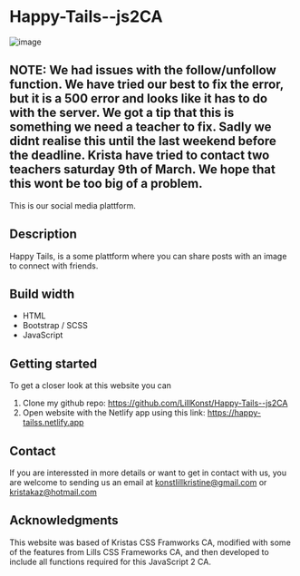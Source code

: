 # Happy-Tails--js2CA

![image](https://github.com/LillKonst/Happy-Tails--js2CA/assets/126065743/6fa6d61a-c121-4fd6-b3a5-0c73fbe2550a)


## NOTE: We had issues with the follow/unfollow function. We have tried our best to fix the error, but it is a 500 error and looks like it has to do with the server. We got a tip that this is something we need a teacher to fix. Sadly we didnt realise this until the last weekend before the deadline. Krista have tried to contact two teachers saturday 9th of March. We hope that this wont be too big of a problem.

This is our social media plattform. 

## Description
Happy Tails, is a some plattform where you can share posts with an image to connect with friends. 

## Build width
- HTML
- Bootstrap / SCSS
- JavaScript

## Getting started
To get a closer look at this website you can 
1. Clone my github repo: https://github.com/LillKonst/Happy-Tails--js2CA
2. Open website with the Netlify app using this link: https://happy-tailss.netlify.app

## Contact 
If you are interessted in more details or want to get in contact with us, you are welcome to sending us an email at konstlillkristine@gmail.com or kristakaz@hotmail.com

## Acknowledgments
This website was based of Kristas CSS Framworks CA, modified with some of the features from Lills CSS Frameworks CA, and then developed to include all functions required for this JavaScript 2 CA. 
